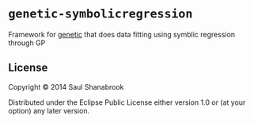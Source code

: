 # `genetic-symbolicregression`

Framework for 
[genetic](http://www.github.com/saulshanabrook/genetic)
that does data fitting using symblic regression through GP

## License

Copyright © 2014 Saul Shanabrook

Distributed under the Eclipse Public License either version 1.0 or (at
your option) any later version.
